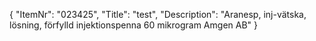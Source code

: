 {
  "ItemNr": "023425",
  "Title": "test",
  "Description": "Aranesp, inj-vätska, lösning, förfylld injektionspenna 60 mikrogram Amgen AB"
}